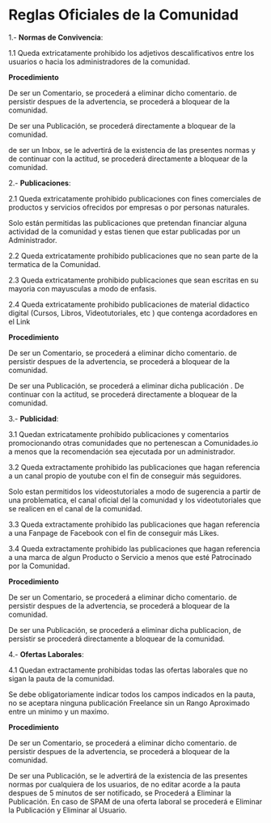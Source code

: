 # Reglas Oficiales de la Comunidad


1.- **Normas de Convivencia**:

1.1 Queda extricatamente prohibido los adjetivos descalificativos entre los usuarios o hacia los administradores de la comunidad.

**Procedimiento** 

De ser un Comentario, se procederá a eliminar dicho comentario. de persistir despues de la advertencia, se procederá a bloquear de la comunidad.

De ser una Publicación, se procederá directamente a bloquear de la comunidad.

de ser un Inbox, se le advertirá de la existencia de las presentes normas y de continuar con la actitud, se procederá directamente a bloquear de la comunidad.


2.- **Publicaciones**:

2.1 Queda extricatamente prohibido publicaciones con fines comerciales de productos y servicios ofrecidos por empresas o por personas naturales. 

Solo están permitidas las publicaciones que pretendan financiar alguna actividad de la comunidad y estas tienen que estar publicadas por un Administrador.

2.2 Queda extricatamente prohibido publicaciones que no sean parte de la termatica de la Comunidad.

2.3 Queda extricatamente prohibido publicaciones que sean escritas en su mayoria con mayusculas a modo de enfasis.

2.4 Queda extricatamente prohibido publicaciones de material didactico digital (Cursos, Libros, Videotutoriales, etc ) que contenga acordadores en el Link

**Procedimiento** 

De ser un Comentario, se procederá a eliminar dicho comentario. de persistir despues de la advertencia, se procederá a bloquear de la comunidad.

De ser una Publicación, se procederá a eliminar dicha publicación . De continuar con la actitud, se procederá directamente a bloquear de la comunidad.

3.- **Publicidad**:

3.1 Quedan extricatamente prohibido publicaciones y comentarios promocionando otras comunidades que no pertenescan a Comunidades.io a menos que la recomendación sea ejecutada por un administrador.

3.2 Queda extractamente prohibido las publicaciones que hagan referencia a un canal propio de youtube con el fin de conseguir más seguidores.

Solo estan permitidos los videostutoriales a modo de sugerencia a partir de una problematica, el canal oficial del la comunidad y los videotutoriales que se realicen en el canal de la comunidad.

3.3 Queda extractamente prohibido las publicaciones que hagan referencia a una Fanpage de Facebook con el fin de conseguir más Likes.

3.4 Queda extractamente prohibido las publicaciones que hagan referencia a una marca de algun Producto o Servicio a menos que esté Patrocinado por la Comunidad.

**Procedimiento** 

De ser un Comentario, se procederá a eliminar dicho comentario. de persistir despues de la advertencia, se procederá a bloquear de la comunidad.

De ser una Publicación, se procederá a eliminar dicha publicacion, de persistir se procederá directamente a bloquear de la comunidad.


4.- **Ofertas Laborales**:

4.1 Quedan extractamente prohibidas todas las ofertas laborales que no sigan la pauta de la comunidad. 

Se debe obligatoriamente indicar todos los campos indicados en la pauta, no se aceptara ninguna publicación Freelance sin un Rango Aproximado entre un minimo y un maximo.

**Procedimiento** 

De ser un Comentario, se procederá a eliminar dicho comentario. de persistir despues de la advertencia, se procederá a bloquear de la comunidad.

De ser una Publicación, se le advertirá de la existencia de las presentes normas por cualquiera de los usuarios, de no editar acorde a la pauta despues de 5 minutos de ser notificado, se Procederá a Eliminar la Publicación. En caso de SPAM de una oferta laboral se procederá e Eliminar la Publicación y Eliminar al Usuario. 

